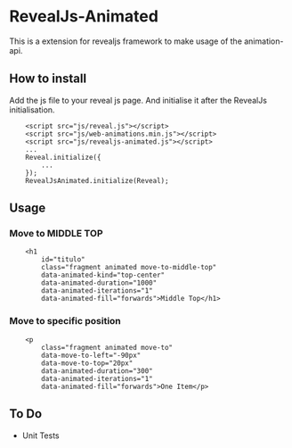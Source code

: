 # RevealJs-Animated

This is a extension for revealjs framework to make usage of the animation-api.

## How to install
Add the js file to your reveal js page.
And initialise it after the RevealJs initialisation.
```
    <script src="js/reveal.js"></script>
    <script src="js/web-animations.min.js"></script>
    <script src="js/revealjs-animated.js"></script>
    ...
    Reveal.initialize({
        ...
    });
    RevealJsAnimated.initialize(Reveal);
```
## Usage

### Move to MIDDLE TOP

```
    <h1 
        id="titulo" 
        class="fragment animated move-to-middle-top" 
        data-animated-kind="top-center" 
        data-animated-duration="1000" 
        data-animated-iterations="1" 
        data-animated-fill="forwards">Middle Top</h1>
```

### Move to specific position
```
    <p 
        class="fragment animated move-to" 
        data-move-to-left="-90px" 
        data-move-to-top="20px" 
        data-animated-duration="300" 
        data-animated-iterations="1" 
        data-animated-fill="forwards">One Item</p>
```
## To Do
* Unit Tests